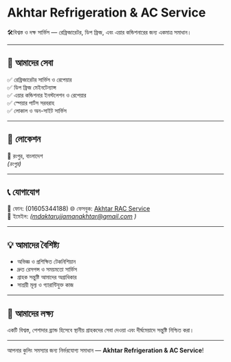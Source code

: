 # Akhtar Refrigeration & AC Service

🛠️বিশ্বস্ত ও দক্ষ সার্ভিস — রেফ্রিজারেটর, ডিপ ফ্রিজ, এবং এয়ার কন্ডিশনারের জন্য একমাত্র সমাধান।

---

## 🧊 আমাদের সেবা

✅ রেফ্রিজারেটর সার্ভিস ও রেপেয়ার  
✅ ডিপ ফ্রিজ মেইনটেন্যান্স  
✅ এয়ার কন্ডিশনার ইনস্টলেশন ও রেপেয়ার  
✅ স্পেয়ার পার্টস সরবরাহ  
✅ লোকাল ও অন-সাইট সার্ভিস

---

## 📍 লোকেশন

📌 রংপুর, বাংলাদেশ  
*(রংপুর)*

---

## 📞 যোগাযোগ

📱 ফোন:  (01605344188) 
🌐 ফেসবুক: [Akhtar RAC Service](https://www.facebook.com/share/1BDW5e4ELK/)  
📧 ইমেইল: *(mdaktarujjamanakhtar@gmail.com )*

---

## 💡 আমাদের বৈশিষ্ট্য

- অভিজ্ঞ ও প্রশিক্ষিত টেকনিশিয়ান
- দ্রুত রেসপন্স ও সময়মতো সার্ভিস
- গ্রাহক সন্তুষ্টি আমাদের অগ্রাধিকার
- সাশ্রয়ী মূল্য ও গ্যারান্টিযুক্ত কাজ

---

## 🙌 আমাদের লক্ষ্য

একটি বিশ্বস্ত, পেশাদার ব্র্যান্ড হিসেবে স্থানীয় গ্রাহকদের সেবা দেওয়া এবং দীর্ঘমেয়াদে সন্তুষ্টি নিশ্চিত করা।

---

আপনার কুলিং সমস্যার জন্য নির্ভরযোগ্য সমাধান — **Akhtar Refrigeration & AC Service**!

